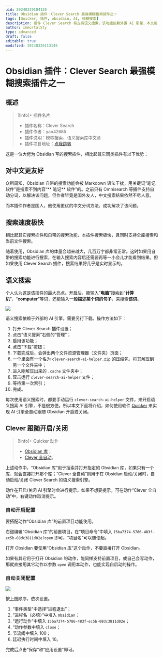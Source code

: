 ```yaml
---
uid: 20240229104120
title: Obsidian 插件：Clever Search 最强模糊搜索插件之一
tags: [Quicker, 插件, obsidain, AI, 模糊搜索]
description: 插件 Clever Search 将支持语义搜索，该功能依赖外置 AI 引擎，本文用 Quicker 实现自动跟随 Obsidian 开启或关闭该引擎。
author: ImmortalSty
type: advanced
draft: false
editable: true
modified: 20240326113146
---
```


# Obsidian 插件：Clever Search 最强模糊搜索插件之一

## 概述

> [!info]+ 插件名片
>
> - 插件名称：Clever Search
> - 插件作者：yan42685
> - 插件说明：模糊搜索、语义搜索库中文章
> - 插件项目地址：[点我跳转](https://github.com/yan42685/obsidian-clever-search/)

这是一位大佬为 Obsidian 写的搜索插件，相比起其它同类插件有以下优势：

## 对中文更友好

众所周知，Obsidian 自带的搜索功能会被 Markdown 语法干扰，用关键词“笔记软件”是搜索不到内容“\*\* 笔记\*\* 软件”的。之前只有 Omnisearch 等插件支持自动分词，以解决该问题，但作者毕竟是国外友人，中文搜索结果依然不尽人意。

而本插件作者是国人，他使用更优的中文分词方法，成功解决了该问题。

## 搜索速度极快

相比起其它搜索插件和自带的搜索功能，本插件搜索极快，且同时支持全库搜索和当前文件搜索。

随着使用，Obsidian 库的体量会越来越大，几百万字都非常正常。这时如果用自带的搜索功能进行搜索，在输入搜索内容后还需要再等一小会儿才能看到结果。但如果使用 Clever Search 插件，搜索结果将几乎是实时显示的。

## 语义搜索

个人认为这是该插件的最大亮点。开启后，能输入“**电脑**”搜索到“**计算机**”、“**computer**”等词，还能输入**一段描述某个词的句子**，来搜索**该词**。

![](https://cdn.pkmer.cn/images/202403261131213.png!pkmer)

语义搜索依赖于外部的 AI 引擎，需要另行下载。操作方法如下：

1. 打开 Clever Search 插件设置；
2. 点击“语义搜索”右侧的“管理”；
3. 启用该功能；
4. 点击“下载”按钮；
5. 下载完成后，会弹出两个文件资源管理器（文件夹）页面；
6. 一个里面有一个名为 `clever-search-ai-helper.zip` 的压缩包，将其解压到另一个文件夹中；
7. 进入刚解压出来的 `.cache` 文件夹中；
8. 双击运行 `clever-search-ai-helper` 文件；
9. 等待第一次索引；
10. 完成。

每次使用语义搜索时，都要手动运行 `clever-search-ai-helper` 文件，来开启语义搜索 AI 引擎，不是很方便。所以本文下面将介绍，如何使用软件 [Quicker](https://pkmer.cn/Pkmer-Docs/03-%E7%9F%A5%E8%AF%86%E7%AE%A1%E7%90%86%E5%B7%A5%E5%85%B7/%E8%87%AA%E5%8A%A8%E5%8C%96%E8%BD%AF%E4%BB%B6/quicker/%E5%BC%80%E5%A7%8Bquicker%E5%90%A7/) 来实现 AI 引擎全自动跟随 Obsidian 开启或关闭。

## Clever 跟随开启/关闭

> [!info]+ Quicker 动作
>
> - [Obsidian 库](https://getquicker.net/Sharedaction?code=8d0550f1-c378-4cce-190d-08daa2ecb1a4)；
> - [Clever 全自动](https://getquicker.net/Sharedaction?code=15ba7374-5786-483f-ec5b-08dc3811d02e)。

上述动作中，“Obsidian 库”用于搜索并打开指定的 Obsidian 库，如果只有一个库，就会直接打开那个库；“Clever 全自动”则用于在 Obsidian 启动/关闭时，自动启动/关闭 Clever Search 的语义搜索引擎。

动作在开启/关闭 AI 引擎时会进行提示。如果不想要提示，可在动作“Clever 全自动”中，右键动作取消提示。

### 自动开启配置

要搭配动作“Obsidian 库”的前置项目功能使用。

右键编辑“Obsidian 库”的前置项目，在“项目命令”中填入 `15ba7374-5786-483f-ec5b-08dc3811d02e?open` 即可，“项目名”可以随便起。

打开 Obsidian 要使用“Obsidian 库”这个动作，不要直接打开 Obsidian。

如果有其它用于打开 Obsidian 的动作，能同样支持前置项目，或自己会写动作，那就直接用其它动作以参数 `open` 调用本动作，也能实现自启动的操作。

### 自动关闭配置

 ![](https://cdn.pkmer.cn/images/202403261131946.png!pkmer)

按上图顺序，依次设置。

1. “事件类型”中选择“进程退出”；
2. “进程名（必填）”中填入 `Obsidian`；
3. “运行动作”中填入 `15ba7374-5786-483f-ec5b-08dc3811d02e`；
4. “动作参数中填入 `close`；
5. 节流阈中填入 100；
6. 廷迟执行时间中填入 10。

完成后点击“保存”和“应用设置”即可。